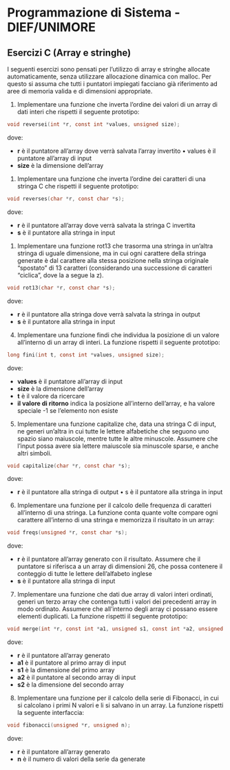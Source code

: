 ﻿# Programmazione di Sistema - DIEF/UNIMORE

## Esercizi C (Array e stringhe)
I seguenti esercizi sono pensati per l’utilizzo di array e stringhe allocate automaticamente, senza utilizzare allocazione dinamica con malloc. Per questo si assuma che tutti i puntatori impiegati facciano già riferimento ad aree di memoria valida e di dimensioni appropriate.

1. Implementare una funzione che inverta l’ordine dei valori di un array di dati interi che rispetti il seguente prototipo:

```c
void reversei(int *r, const int *values, unsigned size);
```

dove:

   * **r** è il puntatore all’array dove verrà salvata l’array invertito • values è il puntatore all’array di input
   * **size** è la dimensione dell’array

1. Implementare una funzione che inverta l’ordine dei caratteri di una stringa C che rispetti il seguente prototipo:

```c
void reverses(char *r, const char *s);
```   

dove:

* **r** è il puntatore all’array dove verrà salvata la stringa C invertita
* **s** è il puntatore alla stringa in input

1. Implementare una funzione rot13 che trasorma una stringa in un’altra stringa di uguale dimensione, ma in cui ogni carattere della stringa generate è dal carattere alla stessa posizione nella stringa originale “spostato” di 13 caratteri (considerando una successione di caratteri “ciclica”, dove la a segue la z).

```c
void rot13(char *r, const char *s);
```

dove:

* **r** è il puntatore alla stringa dove verrà salvata la stringa in output
* **s** è il puntatore alla stringa in input

4. Implementare una funzione findi che individua la posizione di un valore all’interno di un array di interi. La
   funzione rispetti il seguente prototipo:

```c
long fini(int t, const int *values, unsigned size);
```

dove:

* **values** è il puntatore all’array di input
* **size** è la dimensione dell’array
* **t** è il valore da ricercare
* **il valore di ritorno** indica la posizione all’interno dell’array, e ha valore speciale -1 se l’elemento non esiste

5. Implementare una funzione capitalize che, data una stringa C di input, ne generi un’altra in cui tutte le lettere alfabetiche che seguono uno spazio siano maiuscole, mentre tutte le altre minuscole. Assumere che l’input possa avere sia lettere maiuscole sia minuscole sparse, e anche altri simboli.

```c
void capitalize(char *r, const char *s);
```

dove:

* **r** è il puntatore alla stringa di output • s è il puntatore alla stringa in input

6. Implementare una funzione per il calcolo delle frequenza di caratteri all’interno di una stringa. La funzione conta quante volte compare ogni carattere all’interno di una stringa e memorizza il risultato in un array:

```c
void freqs(unsigned *r, const char *s);
```

dove:

* **r** è il puntatore all’array generato con il risultato. Assumere che il puntatore si riferisca a un array di dimensioni 26, che possa contenere il conteggio di tutte le lettere dell’alfabeto inglese
* **s** è il puntatore alla stringa di input

7. Implementare una funzione che dati due array di valori interi ordinati, generi un terzo array che contenga tutti i valori dei precedenti array in modo ordinato. Assumere che all’interno degli array ci possano essere elementi duplicati. La funzione rispetti il seguente prototipo:

```c
void merge(int *r, const int *a1, unsigned s1, const int *a2, unsigned s2);
```

dove:

* **r** è il puntatore all’array generato
* **a1** è il puntatore al primo array di input
* **s1** è la dimensione del primo array
* **a2** è il puntatore al secondo array di input
* **s2** è la dimensione del secondo array

8. Implementare una funzione per il calcolo della serie di Fibonacci, in cui si calcolano i primi N valori e li si salvano in un array. La funzione rispetti la seguente interfaccia:

```c
void fibonacci(unsigned *r, unsigned n);
```

dove:

* **r** è il puntatore all’array generato
* **n** è il numero di valori della serie da generate
